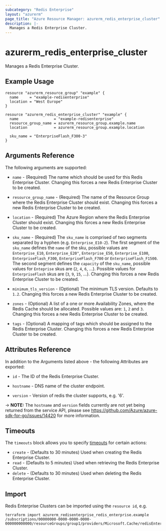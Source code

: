 ```yaml
---
subcategory: "Redis Enterprise"
layout: "azurerm"
page_title: "Azure Resource Manager: azurerm_redis_enterprise_cluster"
description: |-
  Manages a Redis Enterprise Cluster.
---
```


# azurerm_redis_enterprise_cluster

Manages a Redis Enterprise Cluster.

## Example Usage

```hcl
resource "azurerm_resource_group" "example" {
  name     = "example-redisenterprise"
  location = "West Europe"
}

resource "azurerm_redis_enterprise_cluster" "example" {
  name                = "example-redisenterprise"
  resource_group_name = azurerm_resource_group.example.name
  location            = azurerm_resource_group.example.location

  sku_name = "EnterpriseFlash_F300-3"
}
```

## Arguments Reference

The following arguments are supported:

* `name` - (Required) The name which should be used for this Redis Enterprise Cluster. Changing this forces a new Redis Enterprise Cluster to be created.

* `resource_group_name` - (Required) The name of the Resource Group where the Redis Enterprise Cluster should exist. Changing this forces a new Redis Enterprise Cluster to be created.

* `location` - (Required) The Azure Region where the Redis Enterprise Cluster should exist. Changing this forces a new Redis Enterprise Cluster to be created.

* `sku_name` - (Required) The `sku_name` is comprised of two segments separated by a hyphen (e.g. `Enterprise_E10-2`). The first segment of the `sku_name` defines the `name` of the sku, possible values are `Enterprise_E10`, `Enterprise_E20"`, `Enterprise_E50`, `Enterprise_E100`, `EnterpriseFlash_F300`, `EnterpriseFlash_F700` or `EnterpriseFlash_F1500`. The second segment defines the `capacity` of the `sku_name`, possible values for `Enteprise` skus are (`2`, `4`, `6`, ...). Possible values for `EnterpriseFlash` skus are (`3`, `9`, `15`, ...). Changing this forces a new Redis Enterprise Cluster to be created.

* `minimum_tls_version` - (Optional) The minimum TLS version.  Defaults to `1.2`. Changing this forces a new Redis Enterprise Cluster to be created.

* `zones` - (Optional) A list of a one or more Availability Zones, where the Redis Cache should be allocated. Possible values are: `1`, `2` and `3`. Changing this forces a new Redis Enterprise Cluster to be created.

* `tags` - (Optional) A mapping of tags which should be assigned to the Redis Enterprise Cluster. Changing this forces a new Redis Enterprise Cluster to be created.

## Attributes Reference

In addition to the Arguments listed above - the following Attributes are exported: 

* `id` - The ID of the Redis Enterprise Cluster.

* `hostname` - DNS name of the cluster endpoint.

* `version` - Version of redis the cluster supports, e.g. '6'.

-> **NOTE:** The `hostname` and `version` fields currently are not yet being returned from the service API, please see https://github.com/Azure/azure-sdk-for-go/issues/14420 for more information.

## Timeouts

The `timeouts` block allows you to specify [timeouts](https://www.terraform.io/docs/configuration/resources.html#timeouts) for certain actions:

* `create` - (Defaults to 30 minutes) Used when creating the Redis Enterprise Cluster.
* `read` - (Defaults to 5 minutes) Used when retrieving the Redis Enterprise Cluster.
* `delete` - (Defaults to 30 minutes) Used when deleting the Redis Enterprise Cluster.

## Import

Redis Enterprise Clusters can be imported using the `resource id`, e.g.

```shell
terraform import azurerm_redisenterprise_redis_enterprise.example /subscriptions/00000000-0000-0000-0000-000000000000/resourceGroups/group1/providers/Microsoft.Cache/redisEnterprise/cluster1
```

